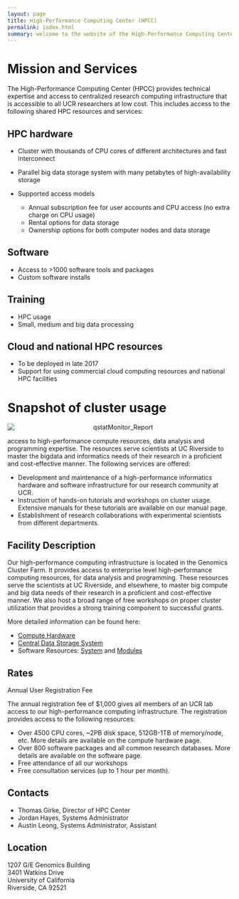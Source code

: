 ```yaml
---
layout: page
title: High-Performance Computing Center (HPCC)
permalink: index.html
summary: welcome to the website of the High-Performance Computing Center (HPCC) at UC Riverside. This site provides an overview of the HPC resources and services provided by our center. 
---
```


# Mission and Services

The High-Performance Computing Center (HPCC) provides technical expertise and access to centralized research computing infrastructure that is accessible to all UCR researchers at low cost. This includes access to the following shared HPC resources and services:

## HPC hardware
    
* Cluster with thousands of CPU cores of different architectures and fast interconnect
* Parallel big data storage system with many petabytes of high-availability storage
* Supported access models

    * Annual subscription fee for user accounts and CPU access (no extra charge on CPU usage)
    * Rental options for data storage
    * Ownership options for both computer nodes and data storage

## Software
    
* Access to >1000 software tools and packages 
* Custom software installs

## Training

* HPC usage
* Small, medium and big data processing

## Cloud and national HPC resources 
    
* To be deployed in late 2017
* Support for using commercial cloud computing resources and national HPC facilities

# Snapshot of cluster usage

<div><img alt="qstatMonitor_Report" border="0" src="http://biocluster.bioinfo.ucr.edu/~tgirke/qstatMonitorWeb.png" style="display:block;margin-right:auto;margin-left:auto;text-align:center"></div>

access to high-performance compute resources, data analysis and programming expertise.
The resources serve scientists at UC Riverside to master the bigdata and informatics needs of their research in a proficient and cost-effective manner. 
The following services are offered:

  * Development and maintenance of a high-performance informatics hardware and software infrastructure for our research community at UCR.
  * Instruction of hands-on tutorials and workshops on cluster usage. Extensive manuals for these tutorials are available on our manual page.
  * Establishment of research collaborations with experimental scientists from different departments.


## Facility Description

Our high-performance computing infrastructure is located in the Genomics Cluster Farm.
It provides access to enterprise level high-performance computing resources, for data analysis and programming.
These resources serve the scientists at UC Riverside, and elsewhere, to master big compute and big data needs of their research in a proficient and cost-effective manner.
We also host a broad range of free workshops on proper cluster utilization that provides a strong training component to successful grants.

More detailed information can be found here:

  * [Compute Hardware](hardware#head-nodes)
  * [Central Data Storage System](hardware#storage)
  * Software Resources: [System](software_system) and [Modules](software_modules)

## Rates

Annual User Registration Fee

The annual registration fee of $1,000 gives all members of an UCR lab access to our high-performance computing infrastructure.
The registration provides access to the following resources: 

  * Over 4500 CPU cores, ~2PB disk space, 512GB-1TB of memory/node, etc. More details are available on the compute hardware page.
  * Over 800 software packages and all common research databases. More details are available on the software page.
  * Free attendance of all our workshops
  * Free consultation services (up to 1 hour per month).

## Contacts

*   Thomas Girke, Director of HPC Center
*   Jordan Hayes, Systems Administrator
*   Austin Leong, Systems Administrator, Assistant

## Location

1207 G/E Genomics Building  
3401 Watkins Drive  
University of California  
Riverside, CA 92521  
